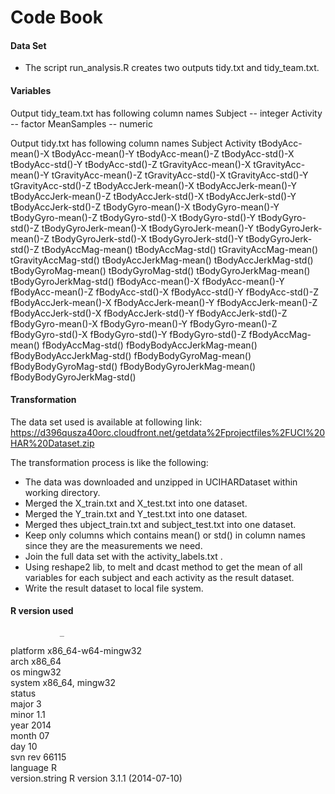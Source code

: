 Code Book
====================

#### Data Set 

* The script run_analysis.R creates two outputs tidy.txt and tidy_team.txt. 

#### Variables

Output tidy_team.txt has following column names
Subject -- integer
Activity -- factor
MeanSamples -- numeric

Output tidy.txt has following column names
Subject
Activity
tBodyAcc-mean()-X
tBodyAcc-mean()-Y
tBodyAcc-mean()-Z
tBodyAcc-std()-X
tBodyAcc-std()-Y
tBodyAcc-std()-Z
tGravityAcc-mean()-X
tGravityAcc-mean()-Y
tGravityAcc-mean()-Z
tGravityAcc-std()-X
tGravityAcc-std()-Y
tGravityAcc-std()-Z
tBodyAccJerk-mean()-X
tBodyAccJerk-mean()-Y
tBodyAccJerk-mean()-Z
tBodyAccJerk-std()-X
tBodyAccJerk-std()-Y
tBodyAccJerk-std()-Z
tBodyGyro-mean()-X
tBodyGyro-mean()-Y
tBodyGyro-mean()-Z
tBodyGyro-std()-X
tBodyGyro-std()-Y
tBodyGyro-std()-Z
tBodyGyroJerk-mean()-X
tBodyGyroJerk-mean()-Y
tBodyGyroJerk-mean()-Z
tBodyGyroJerk-std()-X
tBodyGyroJerk-std()-Y
tBodyGyroJerk-std()-Z
tBodyAccMag-mean()
tBodyAccMag-std()
tGravityAccMag-mean()
tGravityAccMag-std()
tBodyAccJerkMag-mean()
tBodyAccJerkMag-std()
tBodyGyroMag-mean()
tBodyGyroMag-std()
tBodyGyroJerkMag-mean()
tBodyGyroJerkMag-std()
fBodyAcc-mean()-X
fBodyAcc-mean()-Y
fBodyAcc-mean()-Z
fBodyAcc-std()-X
fBodyAcc-std()-Y
fBodyAcc-std()-Z
fBodyAccJerk-mean()-X
fBodyAccJerk-mean()-Y
fBodyAccJerk-mean()-Z
fBodyAccJerk-std()-X
fBodyAccJerk-std()-Y
fBodyAccJerk-std()-Z
fBodyGyro-mean()-X
fBodyGyro-mean()-Y
fBodyGyro-mean()-Z
fBodyGyro-std()-X
fBodyGyro-std()-Y
fBodyGyro-std()-Z
fBodyAccMag-mean()
fBodyAccMag-std()
fBodyBodyAccJerkMag-mean()
fBodyBodyAccJerkMag-std()
fBodyBodyGyroMag-mean()
fBodyBodyGyroMag-std()
fBodyBodyGyroJerkMag-mean()
fBodyBodyGyroJerkMag-std() 

#### Transformation 

The data set used is available at following link:
https://d396qusza40orc.cloudfront.net/getdata%2Fprojectfiles%2FUCI%20HAR%20Dataset.zip 
   
The transformation process is like the following:

* The data was downloaded and unzipped in UCIHARDataset within working directory.
* Merged the X_train.txt and X_test.txt into one dataset.
* Merged the Y_train.txt and Y_test.txt into one dataset.
* Merged thes ubject_train.txt and subject_test.txt into one dataset.
* Keep only columns which contains mean() or std() in column names since they are the measurements we need.
* Join the full data set with the activity_labels.txt .
* Using reshape2 lib, to melt and dcast method to get the mean of all variables for each subject and each activity as the result dataset.
* Write the result dataset to local file system.

#### R version used
               _                           
platform       x86_64-w64-mingw32          
arch           x86_64                      
os             mingw32                     
system         x86_64, mingw32             
status                                     
major          3                           
minor          1.1                         
year           2014                        
month          07                          
day            10                          
svn rev        66115                       
language       R                           
version.string R version 3.1.1 (2014-07-10)

